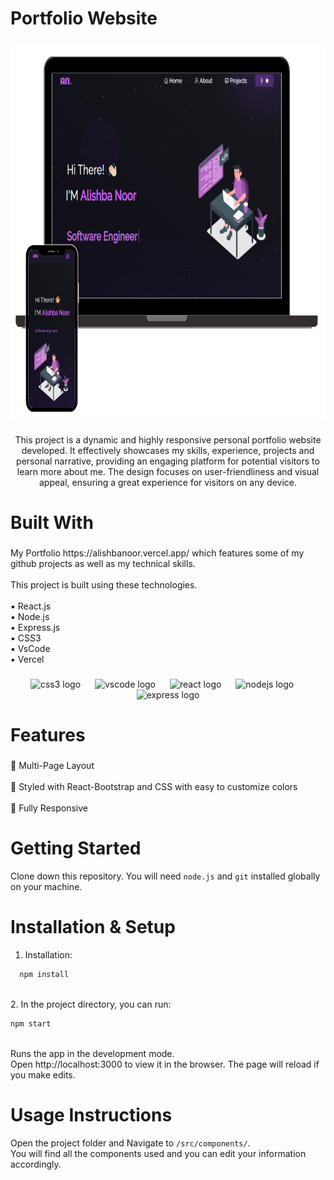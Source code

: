 <h1 align="left">Portfolio Website</h1>

###

<div align="center">
  <img height="600" src="https://github.com/alishbannoor2/alishbanoor/blob/d9205c4b523274a75272ee39aefd24d726236e88/Images/readme2.png"  />
</div>

###

<p align="center">This project is a dynamic and highly responsive personal portfolio website developed. It effectively showcases my skills, experience, projects and personal narrative, providing an engaging platform for potential visitors to learn more about me. The design focuses on user-friendliness and visual appeal, ensuring a great experience for visitors on any device.</p>

###

<h1 align="left">Built With</h1>

###

<p align="left">My Portfolio https://alishbanoor.vercel.app/ which features some of my github projects as well as my technical skills.<br><br>This project is built using these technologies.<br><br>▪ React.js<br>▪ Node.js<br>▪ Express.js<br>▪ CSS3<br>▪ VsCode<br>▪ Vercel</p>

###

<div align="center">
  <img src="https://cdn.jsdelivr.net/gh/devicons/devicon/icons/css3/css3-original.svg" height="45" alt="css3 logo"  />
  <img width="15" />
  <img src="https://cdn.jsdelivr.net/gh/devicons/devicon/icons/vscode/vscode-original.svg" height="45" alt="vscode logo"  />
  <img width="15" />
  <img src="https://cdn.jsdelivr.net/gh/devicons/devicon/icons/react/react-original.svg" height="45" alt="react logo"  />
  <img width="15" />
  <img src="https://cdn.jsdelivr.net/gh/devicons/devicon/icons/nodejs/nodejs-original.svg" height="45" alt="nodejs logo"  />
  <img width="15" />
  <img src="https://cdn.jsdelivr.net/gh/devicons/devicon/icons/express/express-original.svg" height="45" alt="express logo"  />
</div>

###

<h1 align="left">Features</h1>

###

<p align="left">📖 Multi-Page Layout<br><br>🎨 Styled with React-Bootstrap and CSS with easy to customize colors<br><br>📱 Fully Responsive</p>

###

# Getting Started

Clone down this repository. You will need `node.js` and `git` installed globally on your machine.

# Installation & Setup

1. Installation:
  
```bash
  npm install
```
<br>2. In the project directory, you can run:

```bash
npm start
```
<br>Runs the app in the development mode.<br>Open http://localhost:3000 to view it in the browser. The page will reload if you make edits.</p>

###

# Usage Instructions

Open the project folder and Navigate to `/src/components/`. <br/>
You will find all the components used and you can edit your information accordingly.

